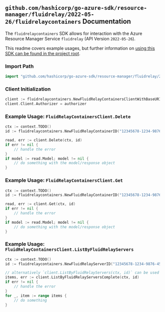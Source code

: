 
## `github.com/hashicorp/go-azure-sdk/resource-manager/fluidrelay/2022-05-26/fluidrelaycontainers` Documentation

The `fluidrelaycontainers` SDK allows for interaction with the Azure Resource Manager Service `fluidrelay` (API Version `2022-05-26`).

This readme covers example usages, but further information on [using this SDK can be found in the project root](https://github.com/hashicorp/go-azure-sdk/tree/main/docs).

### Import Path

```go
import "github.com/hashicorp/go-azure-sdk/resource-manager/fluidrelay/2022-05-26/fluidrelaycontainers"
```


### Client Initialization

```go
client := fluidrelaycontainers.NewFluidRelayContainersClientWithBaseURI("https://management.azure.com")
client.Client.Authorizer = authorizer
```


### Example Usage: `FluidRelayContainersClient.Delete`

```go
ctx := context.TODO()
id := fluidrelaycontainers.NewFluidRelayContainerID("12345678-1234-9876-4563-123456789012", "example-resource-group", "fluidRelayServerValue", "fluidRelayContainerValue")

read, err := client.Delete(ctx, id)
if err != nil {
	// handle the error
}
if model := read.Model; model != nil {
	// do something with the model/response object
}
```


### Example Usage: `FluidRelayContainersClient.Get`

```go
ctx := context.TODO()
id := fluidrelaycontainers.NewFluidRelayContainerID("12345678-1234-9876-4563-123456789012", "example-resource-group", "fluidRelayServerValue", "fluidRelayContainerValue")

read, err := client.Get(ctx, id)
if err != nil {
	// handle the error
}
if model := read.Model; model != nil {
	// do something with the model/response object
}
```


### Example Usage: `FluidRelayContainersClient.ListByFluidRelayServers`

```go
ctx := context.TODO()
id := fluidrelaycontainers.NewFluidRelayServerID("12345678-1234-9876-4563-123456789012", "example-resource-group", "fluidRelayServerValue")

// alternatively `client.ListByFluidRelayServers(ctx, id)` can be used to do batched pagination
items, err := client.ListByFluidRelayServersComplete(ctx, id)
if err != nil {
	// handle the error
}
for _, item := range items {
	// do something
}
```
